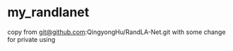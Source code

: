 # my_randlanet
copy from git@github.com:QingyongHu/RandLA-Net.git with some change for private using
